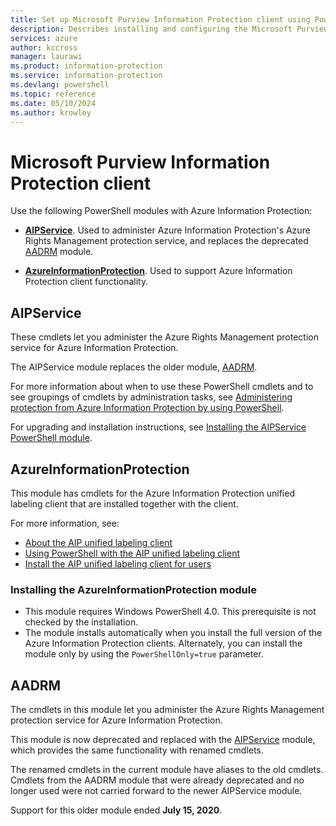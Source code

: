 ```yaml
---
title: Set up Microsoft Purview Information Protection client using PowerShell | Microsoft Docs
description: Describes installing and configuring the Microsoft Purview Information Protection client.
services: azure
author: kccross
manager: laurawi
ms.product: information-protection
ms.service: information-protection
ms.devlang: powershell
ms.topic: reference
ms.date: 05/10/2024
ms.author: krowley
---
```


# Microsoft Purview Information Protection client

Use the following PowerShell modules with Azure Information Protection: 

- **[AIPService](#aipservice)**. Used to administer Azure Information Protection's Azure Rights Management protection service, and replaces the deprecated [AADRM](#aadrm) module.

- **[AzureInformationProtection](#azureinformationprotection)**. Used to support Azure Information Protection client functionality.

## AIPService
    
These cmdlets let you administer the Azure Rights Management protection service for Azure Information Protection. 

The AIPService module replaces the older module, [AADRM](#aadrm).

For more information about when to use these PowerShell cmdlets and to see groupings of cmdlets by administration tasks, see [Administering protection from Azure Information Protection by using PowerShell](/information-protection/deploy-use/administer-powershell).
    
For upgrading and installation instructions, see [Installing the AIPService PowerShell module](/information-protection/deploy-use/install-powershell).
    

## AzureInformationProtection

This module has cmdlets for the Azure Information Protection unified labeling client that are installed together with the client.

For more information, see:

- [About the AIP unified labeling client](/information-protection/rms-client/aip-clientv2)
- [Using PowerShell with the AIP unified labeling client](/information-protection/rms-client/clientv2-admin-guide-powershell)
- [Install the AIP unified labeling client for users](/information-protection/rms-client/clientv2-admin-guide-install)

### Installing the AzureInformationProtection module

- This module requires Windows PowerShell 4.0. This prerequisite is not checked by the installation. 
- The module installs automatically when you install the full version of the Azure Information Protection clients. Alternately, you can install the module only by using the `PowerShellOnly=true` parameter.

## AADRM
    
The cmdlets in this module let you administer the Azure Rights Management protection service for Azure Information Protection.

This module is now deprecated and replaced with the [AIPService](#aipservice) module, which provides the same functionality with renamed cmdlets. 

The renamed cmdlets in the current module have aliases to the old cmdlets. Cmdlets from the AADRM module that were already deprecated and no longer used were not carried forward to the newer AIPService module.

Support for this older module ended **July 15, 2020**.  
